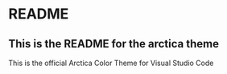 # README
## This is the README for the arctica theme 
This is the official Arctica Color Theme for Visual Studio Code
 
